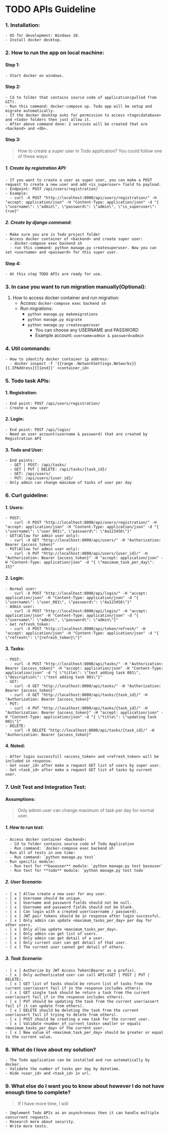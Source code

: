 # TODO APIs Guideline

### 1. Installation:

    - OS for development: Windows 10.
    - Install docker desktop.

### 2. How to run the app on local machine:

#### Step 1:

    - Start docker on windows.

#### Step 2:

    - Cd to folder that contains source code of application(pulled from GIT).
    - Run this command: docker-compose up. Todo app will be setup and migrate automatically.
    - If the docker desktop asks for permission to access <togo\database> and <todo> folders then just allow it.
    - After above command done: 2 services will be created that are <backend> and <db>.

#### Step 3:

> How to create a super user in Todo application?
> You could follow one of these ways:

##### 1. Create by registration API:

    - If you want to create a user as super user, you can make a POST request to create a new user and add <is_superuser> field to payload.
    - Endpoint: POST /api/users/registration/
    - Example:
      - curl -X POST "http://localhost:8000/api/users/registration/" -H "accept: application/json" -H "Content-Type: application/json" -d "{ \"username\": \"admin\", \"password\": \"admin\", \"is_superuser\": true}"

##### 2. Create by django command:

    - Make sure you are in Todo project folder
    - Access docker container of <backend> and create super user:
      - docker-compose exec backend sh
      - run this command: python manage.py createsuperuser. Now you can set <username> and <password> for this super user.

#### Step 4:

    - At this step TODO APIs are ready for use.

### 3. In case you want to run migration manually(Optional):

1.  How to access docker container and run migration:
    - Access: `docker-compose exec backend sh`
    - Run migrations:
      - `python manage.py makemigrations`
      - `python manage.py migrate`
      - `python manage.py createsuperuser`
        - You can choose any USERNAME and PASSWORD
        - Example account: `username=admin & password=admin`

### 4. Util commands:

    - How to identify docker container ip address:
      - docker inspect -f '{{range .NetworkSettings.Networks}}{{.IPAddress}}{{end}}' <container_id>

### 5. Todo task APIs:

#### 1. Registration:

    - End point: POST /api/users/registration/
    - Create a new user

#### 2. Login:

    - End point: POST /api/login/
    - Need an user account(username & password) that are created by Registration API

#### 3. Todo and User:

    - End points:
      - GET | POST: /api/tasks/
      - GET | PUT | DELETE: /api/tasks/{task_id}/
      - GET: /api/users/
      - PUT: /api/users/{user_id}/
    - Only admin can change maximum of tasks of user per day

### 6. Curl guideline:

#### 1. Users:

    - POST:
      - curl -X POST "http://localhost:8000/api/users/registration/" -H "accept: application/json" -H "Content-Type: application/json" -d "{ \"username\": \"user_001\", \"password\": \"Aa123456\"}"
    - GET(Allow for admin user only):
      - curl -X GET "http://localhost:8000/api/users/" -H "Authorization: Bearer {access_token}"
    - PUT(Allow for admin user only):
      - curl -X PUT "http://localhost:8000/api/users/{user_id}/" -H "Authorization: Bearer {access_token}" -H "accept: application/json" -H "Content-Type: application/json" -d "{ \"maximum_task_per_day\": 15}"

#### 2. Login:

    - Normal user:
      - curl -X POST "http://localhost:8000/api/login/" -H "accept: application/json" -H "Content-Type: application/json" -d "{ \"username\": \"user_001\", \"password\": \"Aa123456\"}"
    - Admin user:
      - curl -X POST "http://localhost:8000/api/login/" -H "accept: application/json" -H "Content-Type: application/json" -d "{ \"username\": \"admin\", \"password\": \"admin\"}"
    - Get refresh_token:
      - curl -X POST "http://localhost:8000/api/token/refresh/" -H "accept: application/json" -H "Content-Type: application/json" -d "{ \"refresh\": \"{refresh_token}\"}"

#### 3. Tasks:

    - POST:
      - curl -X POST "http://localhost:8000/api/tasks/" -H "Authorization: Bearer {access_token}" -H "accept: application/json" -H "Content-Type: application/json" -d "{ \"title\": \"test adding task 001\", \"description\": \"test adding task 001\"}"
    - GET:
      - curl -X GET "http://localhost:8000/api/tasks/" -H "Authorization: Bearer {access_token}"
      - curl -X GET "http://localhost:8000/api/tasks/{task_id}/" -H "Authorization: Bearer {access_token}"
    - PUT:
      - curl -X PUT "http://localhost:8000/api/tasks/{task_id}/" -H "Authorization: Bearer {access_token}" -H "accept: application/json" -H "Content-Type: application/json" -d "{ \"title\": \"updating task 001\"}"
    - DELETE:
      - curl -X DELETE "http://localhost:8000/api/tasks/{task_id}/" -H "Authorization: Bearer {access_token}"

#### 4. Noted:

    - After login successfull <access_token> and <refresh_token> will be included in response.
    - Get <user_id> after make a request GET list of users by super user.
    - Get <task_id> after make a request GET list of tasks by current user.

### 7. Unit Test and Integration Test:

#### Assumptions:

> Only admin user can change maximum of task per day for normal user.

##### 1. How to run test:

    - Access docker container <backend>:
      - Cd to folder contains source code of Todo Application
      - Run command: `docker-compose exec backend sh`
    - Run all of tests in one time:
      - Run command: `python manage.py test`
    - Run specific module:
      - Run test for **baseuser** module: `python manage.py test baseuser`
      - Run test for **todo** module: `python manage.py test todo`

##### 2. User Scenario:

    - [ x ] Allow create a new user for any user.
    - [ x ] Username should be unique.
    - [ x ] Username and password fields should not be null.
    - [ x ] Username and password fields should not be blank.
    - [ x ] Can login with a created user(username / password).
    - [ x ] JWT pair tokens should be in response after login successful.
    - [ x ] Only admin can update <maximum_tasks_per_day> per day for other users.
    - [ x ] Only allow update <maximum_tasks_per_day>.
    - [ x ] Only admin can get list of users.
    - [ x ] Only admin can get detail of a user.
    - [ x ] Only current user can get detail of that user.
    - [ x ] The current user cannot get detail of others.

##### 3. Task Scenario:

    - [ x ] Authorize by JWT Access Token(Bearer as a prefix).
    - [ x ] Only authenticated user can call APIs(GET | POST | PUT | DELETE).
    - [ x ] GET list of tasks should be return list of tasks from the current user(assert fail if in the response includes others).
    - [ x ] GET single task should be return a task from the current user(assert fail if in the response includes others).
    - [ x ] PUT should be updating the task from the current user(assert fail if it can update from others).
    - [ x ] DELETE should be deleting the task from the current user(assert fail if trying to delete from others).
    - [ x ] POST should be creating a new task for the current user.
    - [ x ] Validate <number_of_current_tasks> smaller or equals <maximum_tasks_per_day> of the current user.
    - [ x ] New value of <maximum_task_per_day> should be greater or equal to the current value.

### 8. What do I love about my solution?

    - The Todo application can be installed and run automatically by docker.
    - Validate the number of tasks per day by datetime.
    - Hide <user_id> and <task_id> in url.

### 9. What else do I want you to know about however I do not have enough time to complete?

> If I have more time, I will

    - Implement Todo APIs as an asynchronous then it can handle multiple concurrent requests.
    - Research more about security.
    - Write more tests.
